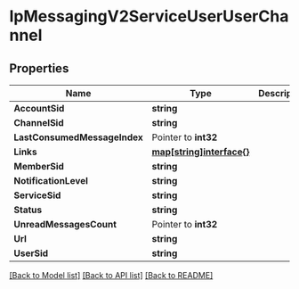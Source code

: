 # IpMessagingV2ServiceUserUserChannel

## Properties

Name | Type | Description | Notes
------------ | ------------- | ------------- | -------------
**AccountSid** | **string** |  | [optional] 
**ChannelSid** | **string** |  | [optional] 
**LastConsumedMessageIndex** | Pointer to **int32** |  | [optional] 
**Links** | [**map[string]interface{}**](.md) |  | [optional] 
**MemberSid** | **string** |  | [optional] 
**NotificationLevel** | **string** |  | [optional] 
**ServiceSid** | **string** |  | [optional] 
**Status** | **string** |  | [optional] 
**UnreadMessagesCount** | Pointer to **int32** |  | [optional] 
**Url** | **string** |  | [optional] 
**UserSid** | **string** |  | [optional] 

[[Back to Model list]](../README.md#documentation-for-models) [[Back to API list]](../README.md#documentation-for-api-endpoints) [[Back to README]](../README.md)


